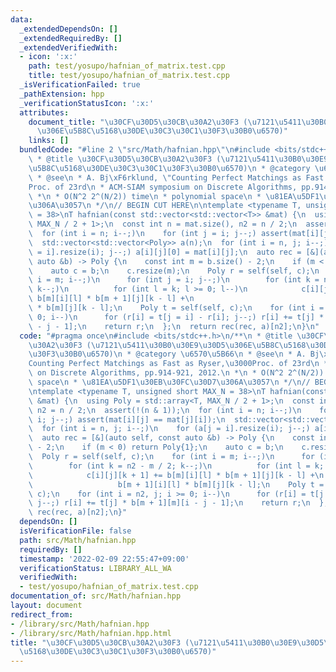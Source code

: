 ```yaml
---
data:
  _extendedDependsOn: []
  _extendedRequiredBy: []
  _extendedVerifiedWith:
  - icon: ':x:'
    path: test/yosupo/hafnian_of_matrix.test.cpp
    title: test/yosupo/hafnian_of_matrix.test.cpp
  _isVerificationFailed: true
  _pathExtension: hpp
  _verificationStatusIcon: ':x:'
  attributes:
    document_title: "\u30CF\u30D5\u30CB\u30A2\u30F3 (\u7121\u5411\u30B0\u30E9\u30D5\
      \u306E\u5B8C\u5168\u30DE\u30C3\u30C1\u30F3\u30B0\u6570)"
    links: []
  bundledCode: "#line 2 \"src/Math/hafnian.hpp\"\n#include <bits/stdc++.h>\n/**\n\
    \ * @title \u30CF\u30D5\u30CB\u30A2\u30F3 (\u7121\u5411\u30B0\u30E9\u30D5\u306E\
    \u5B8C\u5168\u30DE\u30C3\u30C1\u30F3\u30B0\u6570)\n * @category \u6570\u5B66\n\
    \ * @see\n * A. Bj\xF6rklund, \"Counting Perfect Matchings as Fast as Ryser,\u3000\
    Proc. of 23rd\n * ACM-SIAM symposium on Discrete Algorithms, pp.914-921, 2012.\n\
    \ *\n * O(N^2 2^(N/2)) time\n * polynomial space\n * \u81EA\u5DF1\u30EB\u30FC\u30D7\
    \u306A\u3057\n */\n// BEGIN CUT HERE\n\ntemplate <typename T, unsigned short MAX_N\
    \ = 38>\nT hafnian(const std::vector<std::vector<T>> &mat) {\n  using Poly = std::array<T,\
    \ MAX_N / 2 + 1>;\n  const int n = mat.size(), n2 = n / 2;\n  assert(!(n & 1));\n\
    \  for (int i = n; i--;)\n    for (int j = i; j--;) assert(mat[i][j] == mat[j][i]);\n\
    \  std::vector<std::vector<Poly>> a(n);\n  for (int i = n, j; i--;)\n    for (a[j\
    \ = i].resize(i); j--;) a[i][j][0] = mat[i][j];\n  auto rec = [&](auto self, const\
    \ auto &b) -> Poly {\n    const int m = b.size() - 2;\n    if (m < 0) return Poly{1};\n\
    \    auto c = b;\n    c.resize(m);\n    Poly r = self(self, c);\n    for (int\
    \ i = m; i--;)\n      for (int j = i; j--;)\n        for (int k = n2 - m / 2;\
    \ k--;)\n          for (int l = k; l >= 0; l--)\n            c[i][j][k + 1] +=\
    \ b[m][i][l] * b[m + 1][j][k - l] +\n                              b[m + 1][i][l]\
    \ * b[m][j][k - l];\n    Poly t = self(self, c);\n    for (int i = n2, j; i >=\
    \ 0; i--)\n      for (r[i] = t[j = i] - r[i]; j--;) r[i] += t[j] * b[m + 1][m][i\
    \ - j - 1];\n    return r;\n  };\n  return rec(rec, a)[n2];\n}\n"
  code: "#pragma once\n#include <bits/stdc++.h>\n/**\n * @title \u30CF\u30D5\u30CB\
    \u30A2\u30F3 (\u7121\u5411\u30B0\u30E9\u30D5\u306E\u5B8C\u5168\u30DE\u30C3\u30C1\
    \u30F3\u30B0\u6570)\n * @category \u6570\u5B66\n * @see\n * A. Bj\xF6rklund, \"\
    Counting Perfect Matchings as Fast as Ryser,\u3000Proc. of 23rd\n * ACM-SIAM symposium\
    \ on Discrete Algorithms, pp.914-921, 2012.\n *\n * O(N^2 2^(N/2)) time\n * polynomial\
    \ space\n * \u81EA\u5DF1\u30EB\u30FC\u30D7\u306A\u3057\n */\n// BEGIN CUT HERE\n\
    \ntemplate <typename T, unsigned short MAX_N = 38>\nT hafnian(const std::vector<std::vector<T>>\
    \ &mat) {\n  using Poly = std::array<T, MAX_N / 2 + 1>;\n  const int n = mat.size(),\
    \ n2 = n / 2;\n  assert(!(n & 1));\n  for (int i = n; i--;)\n    for (int j =\
    \ i; j--;) assert(mat[i][j] == mat[j][i]);\n  std::vector<std::vector<Poly>> a(n);\n\
    \  for (int i = n, j; i--;)\n    for (a[j = i].resize(i); j--;) a[i][j][0] = mat[i][j];\n\
    \  auto rec = [&](auto self, const auto &b) -> Poly {\n    const int m = b.size()\
    \ - 2;\n    if (m < 0) return Poly{1};\n    auto c = b;\n    c.resize(m);\n  \
    \  Poly r = self(self, c);\n    for (int i = m; i--;)\n      for (int j = i; j--;)\n\
    \        for (int k = n2 - m / 2; k--;)\n          for (int l = k; l >= 0; l--)\n\
    \            c[i][j][k + 1] += b[m][i][l] * b[m + 1][j][k - l] +\n           \
    \                   b[m + 1][i][l] * b[m][j][k - l];\n    Poly t = self(self,\
    \ c);\n    for (int i = n2, j; i >= 0; i--)\n      for (r[i] = t[j = i] - r[i];\
    \ j--;) r[i] += t[j] * b[m + 1][m][i - j - 1];\n    return r;\n  };\n  return\
    \ rec(rec, a)[n2];\n}"
  dependsOn: []
  isVerificationFile: false
  path: src/Math/hafnian.hpp
  requiredBy: []
  timestamp: '2022-02-09 22:55:47+09:00'
  verificationStatus: LIBRARY_ALL_WA
  verifiedWith:
  - test/yosupo/hafnian_of_matrix.test.cpp
documentation_of: src/Math/hafnian.hpp
layout: document
redirect_from:
- /library/src/Math/hafnian.hpp
- /library/src/Math/hafnian.hpp.html
title: "\u30CF\u30D5\u30CB\u30A2\u30F3 (\u7121\u5411\u30B0\u30E9\u30D5\u306E\u5B8C\
  \u5168\u30DE\u30C3\u30C1\u30F3\u30B0\u6570)"
---
```

